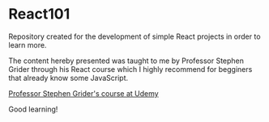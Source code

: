# React101
Repository created for the development of simple React projects in order to learn more.

The content hereby presented was taught to me by Professor Stephen Grider through his React course which I highly recommend for begginers that already know some JavaScript.

<a href="https://www.udemy.com/react-redux/" target="_blank"> Professor Stephen Grider's course at Udemy </a>

Good learning!
